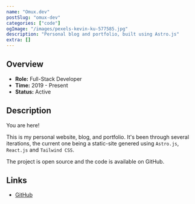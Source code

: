 ```yaml
---
name: "Omux.dev"
postSlug: "omux-dev"
categories: ["code"]
ogImage: "/images/pexels-kevin-ku-577585.jpg"
description: "Personal blog and portfolio, built using Astro.js"
extra: []
---
```


## Overview

- **Role:** Full-Stack Developer
- **Time:** 2019 - Present
- **Status:** Active

## Description

You are here!

This is my personal website, blog, and portfolio. It's been through several iterations, the current one being a static-site genered using `Astro.js`, `React.js` and `Tailwind CSS`.

The project is open source and the code is available on GitHub.

## Links

- [GitHub](https://github.com/KyteProject/omux.dev-astro)
